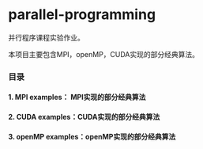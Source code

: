 # parallel-programming
并行程序课程实验作业。

本项目主要包含MPI，openMP，CUDA实现的部分经典算法。


### 目录
#### 1. MPI examples： MPI实现的部分经典算法
#### 2. CUDA examples：CUDA实现的部分经典算法
#### 3. openMP examples：openMP实现的部分经典算法





